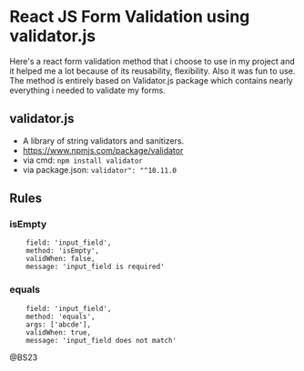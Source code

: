 # React JS Form Validation using validator.js
  Here's a react form validation method that i choose to use in my project and it helped me a lot because of its reusability, flexibility. Also it was fun to use. The method is entirely based on Validator.js package which contains nearly everything i needed to validate my forms.

## validator.js
  - A library of string validators and sanitizers. 
  - https://www.npmjs.com/package/validator
  - via cmd: ```npm install validator```
  - via package.json: ```validator": "^10.11.0```

## Rules

### isEmpty
```
    field: 'input_field',
    method: 'isEmpty',
    validWhen: false,
    message: 'input_field is required'
```

### equals
```
    field: 'input_field',
    method: 'equals',
    args: ['abcde'],
    validWhen: true,
    message: 'input_field does not match'
```




@BS23
